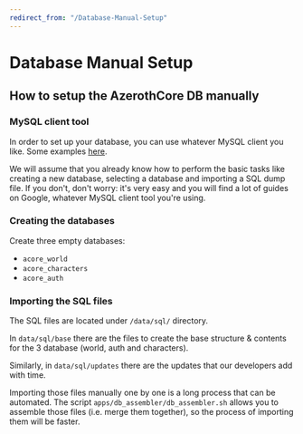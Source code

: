 ```yaml
---
redirect_from: "/Database-Manual-Setup"
---
```


# Database Manual Setup

##  How to setup the AzerothCore DB manually

### MySQL client tool

In order to set up your database, you can use whatever MySQL client you like. Some examples [here](Database-client).

We will assume that you already know how to perform the basic tasks like creating a new database, selecting a database and importing a SQL dump file. If you don't, don't worry: it's very easy and you will find a lot of guides on Google, whatever MySQL client tool you're using.

### Creating the databases

Create three empty databases:

- `acore_world`
- `acore_characters`
- `acore_auth`


### Importing the SQL files

The SQL files are located under `/data/sql/` directory.

In `data/sql/base` there are the files to create the base structure & contents for the 3 database (world, auth and characters).

Similarly, in `data/sql/updates` there are the updates that our developers add with time.

Importing those files manually one by one is a long process that can be automated. The script `apps/db_assembler/db_assembler.sh` allows you to assemble those files (i.e. merge them together), so the process of importing them will be faster.
